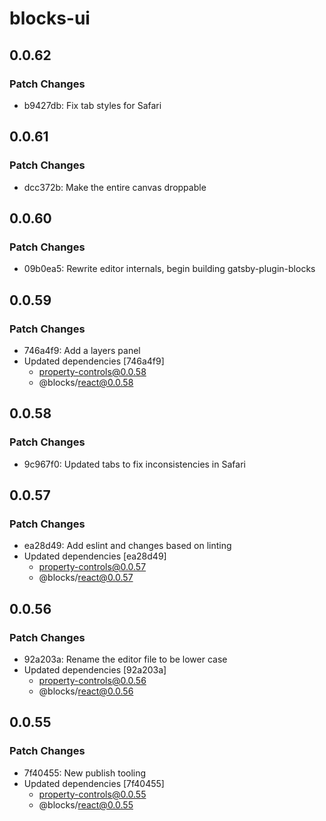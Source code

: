 # blocks-ui

## 0.0.62

### Patch Changes

- b9427db: Fix tab styles for Safari

## 0.0.61

### Patch Changes

- dcc372b: Make the entire canvas droppable

## 0.0.60

### Patch Changes

- 09b0ea5: Rewrite editor internals, begin building gatsby-plugin-blocks

## 0.0.59

### Patch Changes

- 746a4f9: Add a layers panel
- Updated dependencies [746a4f9]
  - property-controls@0.0.58
  - @blocks/react@0.0.58

## 0.0.58

### Patch Changes

- 9c967f0: Updated tabs to fix inconsistencies in Safari

## 0.0.57

### Patch Changes

- ea28d49: Add eslint and changes based on linting
- Updated dependencies [ea28d49]
  - property-controls@0.0.57
  - @blocks/react@0.0.57

## 0.0.56

### Patch Changes

- 92a203a: Rename the editor file to be lower case
- Updated dependencies [92a203a]
  - property-controls@0.0.56
  - @blocks/react@0.0.56

## 0.0.55

### Patch Changes

- 7f40455: New publish tooling
- Updated dependencies [7f40455]
  - property-controls@0.0.55
  - @blocks/react@0.0.55
